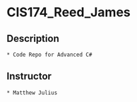 # CIS174_Reed_James

## Description
    * Code Repo for Advanced C#
## Instructor
    * Matthew Julius




